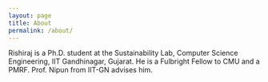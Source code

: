 ```yaml
---
layout: page
title: About
permalink: /about/
---
```


Rishiraj is a Ph.D. student at the Sustainability Lab, Computer Science Engineering, IIT Gandhinagar, Gujarat. He is a Fulbright Fellow to CMU and a PMRF. Prof. Nipun from IIT-GN advises him.

